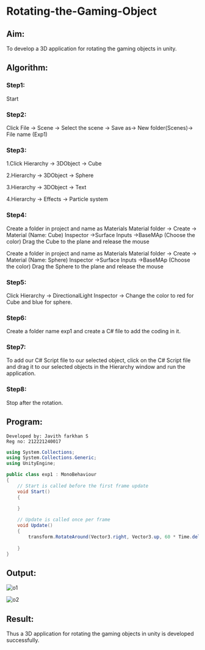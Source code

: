 # Rotating-the-Gaming-Object

## Aim:
To develop a 3D application for rotating the gaming objects in unity.
## Algorithm:
### Step1:
Start 
### Step2:
Click File -> Scene -> Select the scene -> Save as-> New folder(Scenes)-> File name (Exp1)
### Step3:
1.Click Hierarchy -> 3DObject -> Cube

2.Hierarchy -> 3DObject -> Sphere

3.Hierarchy -> 3DObject -> Text

4.Hierarchy -> Effects -> Particle system
### Step4:
Create a folder in project and name as Materials
Material folder -> Create -> Material (Name: Cube)
Inspector ->Surface Inputs ->BaseMAp (Choose the color)
Drag the Cube to the plane and release the mouse

Create a folder in project and name as Materials
Material folder -> Create -> Material (Name: Sphere)
Inspector ->Surface Inputs ->BaseMAp (Choose the color)
Drag the Sphere to the plane and release the mouse

### Step5:
Click Hierarchy -> DirectionalLight
Inspector -> Change the color to red for Cube and blue for sphere.

### Step6:
Create a folder name exp1 and create a C# file to add the coding in it.

### Step7:
To add our C# Script file to our selected object, click on the C# Script file and drag it to our selected objects in the Hierarchy window and run the application.

### Step8:
Stop after the rotation.

## Program:
```
Developed by: Javith farkhan S
Reg no: 212221240017
```
```c#
using System.Collections;
using System.Collections.Generic;
using UnityEngine;

public class exp1 : MonoBehaviour
{
    // Start is called before the first frame update
    void Start()
    {
        
    }

    // Update is called once per frame
    void Update()
    {
        transform.RotateAround(Vector3.right, Vector3.up, 60 * Time.deltaTime);
        
    }
}
```
## Output:

![o1](https://github.com/Javith-farkhan/Rotating-the-Gaming-Object/assets/94296805/8d1ff4d8-32e5-40b3-9e2f-f67bccab31e7)


![o2](https://github.com/Javith-farkhan/Rotating-the-Gaming-Object/assets/94296805/ed545511-024f-4d2a-b306-5d98b46df97d)


## Result:
Thus a 3D application for rotating the gaming objects in unity is developed successfully.
